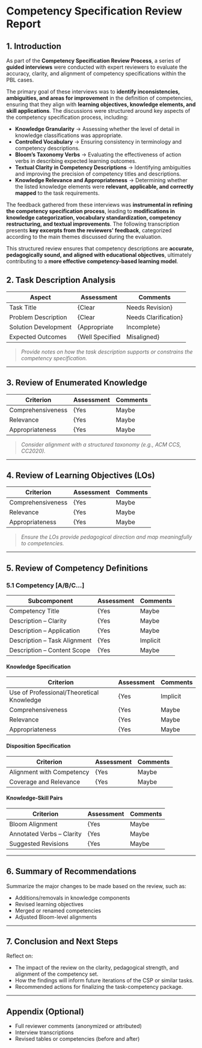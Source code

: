 # Competency Specification Review Report

## 1. Introduction

As part of the **Competency Specification Review Process**, a series of **guided interviews** were conducted with expert reviewers to evaluate the accuracy, clarity, and alignment of competency specifications within the PBL cases.

The primary goal of these interviews was to **identify inconsistencies, ambiguities, and areas for improvement** in the definition of competencies, ensuring that they align with **learning objectives, knowledge elements, and skill applications**. The discussions were structured around key aspects of the competency specification process, including:  

- **Knowledge Granularity** → Assessing whether the level of detail in knowledge classifications was appropriate.  
- **Controlled Vocabulary** → Ensuring consistency in terminology and competency descriptions.  
- **Bloom’s Taxonomy Verbs** → Evaluating the effectiveness of action verbs in describing expected learning outcomes.  
- **Textual Clarity in Competency Descriptions** → Identifying ambiguities and improving the precision of competency titles and descriptions.  
- **Knowledge Relevance and Appropriateness** → Determining whether the listed knowledge elements were **relevant, applicable, and correctly mapped** to the task requirements.  

The feedback gathered from these interviews was **instrumental in refining the competency specification process**, leading to **modifications in knowledge categorization, vocabulary standardization, competency restructuring, and textual improvements**. The following transcription presents **key excerpts from the reviewers' feedback**, categorized according to the main themes discussed during the evaluation.  

This structured review ensures that competency descriptions are **accurate, pedagogically sound, and aligned with educational objectives**, ultimately contributing to a **more effective competency-based learning model**.  



## 2. Task Description Analysis

| **Aspect**               | **Assessment** | **Comments** |
|--------------------------|----------------|---------------|
| Task Title               | {Clear | Needs Revision} |  |
| Problem Description      | {Clear | Needs Clarification} |  |
| Solution Development     | {Appropriate | Incomplete} |  |
| Expected Outcomes        | {Well Specified | Misaligned} |  |

> _Provide notes on how the task description supports or constrains the competency specification._

---

## 3. Review of Enumerated Knowledge

| **Criterion**              | **Assessment** | **Comments** |
|---------------------------|----------------|--------------|
| Comprehensiveness          | {Yes | Maybe | No} | Are all essential knowledge areas included? |
| Relevance                  | {Yes | Maybe | No} | Are all listed knowledge items needed? |
| Appropriateness            | {Yes | Maybe | No} | Should any items be revised or removed? |

> _Consider alignment with a structured taxonomy (e.g., ACM CCS, CC2020)._

---

## 4. Review of Learning Objectives (LOs)

| **Criterion**              | **Assessment** | **Comments** |
|---------------------------|----------------|--------------|
| Comprehensiveness          | {Yes | Maybe | No} | Are implicit and explicit objectives represented? |
| Relevance                  | {Yes | Maybe | No} | Are all LOs pertinent to the task? |
| Appropriateness            | {Yes | Maybe | No} | Should any LOs be revised or removed? |

> _Ensure the LOs provide pedagogical direction and map meaningfully to competencies._

---

## 5. Review of Competency Definitions

### 5.1 Competency [A/B/C...]

| **Subcomponent**            | **Assessment** | **Comments** |
|----------------------------|----------------|--------------|
| Competency Title            | {Yes | Maybe | No} | Clear and focused? |
| Description – Clarity       | {Yes | Maybe | No} | Well-articulated and unambiguous? |
| Description – Application   | {Yes | Maybe | No} | Does it explain how knowledge is mobilized? |
| Description – Task Alignment| {Yes | Implicit | No} | Is it contextualized within the task? |
| Description – Content Scope | {Yes | Maybe | No} | Covers all relevant content? |

#### Knowledge Specification

| **Criterion**              | **Assessment** | **Comments** |
|---------------------------|----------------|--------------|
| Use of Professional/Theoretical Knowledge | {Yes | Implicit | No} | |
| Comprehensiveness          | {Yes | Maybe | No} | |
| Relevance                  | {Yes | Maybe | No} | |
| Appropriateness            | {Yes | Maybe | No} | |

#### Disposition Specification

| **Criterion**              | **Assessment** | **Comments** |
|---------------------------|----------------|--------------|
| Alignment with Competency  | {Yes | Maybe | No} | |
| Coverage and Relevance     | {Yes | Maybe | No} | |

#### Knowledge-Skill Pairs

| **Criterion**                     | **Assessment** | **Comments** |
|----------------------------------|----------------|--------------|
| Bloom Alignment                  | {Yes | Maybe | No} | Cognitive level appropriate? |
| Annotated Verbs – Clarity        | {Yes | Maybe | No} | Do verbs improve interpretability? |
| Suggested Revisions              | {Yes | Maybe | No} | Should verbs or pairings be changed? |

---

## 6. Summary of Recommendations

Summarize the major changes to be made based on the review, such as:
- Additions/removals in knowledge components
- Revised learning objectives
- Merged or renamed competencies
- Adjusted Bloom-level alignments

---

## 7. Conclusion and Next Steps

Reflect on:
- The impact of the review on the clarity, pedagogical strength, and alignment of the competency set.
- How the findings will inform future iterations of the CSP or similar tasks.
- Recommended actions for finalizing the task-competency package.

---

## Appendix (Optional)

- Full reviewer comments (anonymized or attributed)
- Interview transcriptions
- Revised tables or competencies (before and after)
